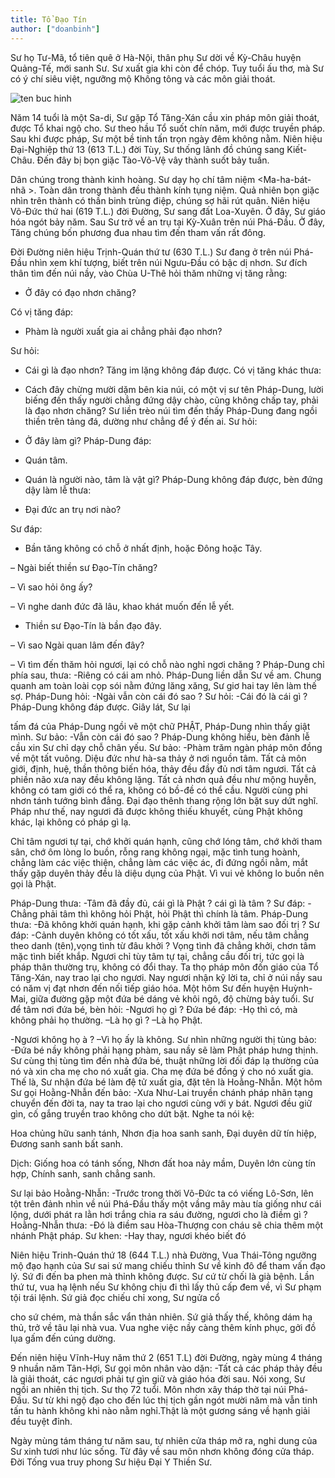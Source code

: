 ```yaml
---
title: Tổ Đạo Tín
author: ["doanbinh"]
---
```


Sư họ Tư-Mã, tổ tiên quê ở Hà-Nội, thân phụ Sư dời về Kỳ-Châu huyện Quảng-Tế, mới sanh Sư. Sư xuất gia khi còn để chóp. Tuy tuổi ấu thơ, mà Sư có ý chí siêu việt, ngưỡng mộ Không tông và các môn giải thoát.

![ten buc hinh](http://www.buddhismtoday.com/viet/pgtg/hinh33vito/s_2007516750.jpg "ten buc hinh")

Năm 14 tuổi là một Sa-di, Sư gặp Tổ Tăng-Xán cầu xin pháp môn giải thoát, được Tổ khai ngộ cho. Sư theo hầu Tổ suốt chín năm, mới được truyền pháp. Sau khi được pháp, Sư một bề tinh tấn trọn ngày đêm không nằm. Niên hiệu Đại-Nghiệp thứ 13 (613 T.L.) đời Tùy, Sư thống lãnh đồ chúng sang Kiết-Châu. Đến đây bị bọn giặc Tào-Võ-Vệ vây thành suốt bảy tuần.

Dân chúng trong thành kinh hoàng. Sư dạy họ chí tâm niệm <Ma-ha-bát-nhã >. Toàn dân trong thành đều thành kính tụng niệm. Quả nhiên bọn giặc nhìn trên thành có thần binh trùng điệp, chúng sợ hãi rút quân. Niên hiệu Võ-Đức thứ hai (619 T.L.) đời Đường, Sư sang đất Loa-Xuyên. Ở đây, Sư giáo hóa ngót bảy năm. Sau Sư trở về an trụ tại Kỳ-Xuân trên núi Phá-Đầu. Ở đây, Tăng chúng bốn phương đua nhau tìm đến tham vấn rất đông.

Đời Đường niên hiệu Trịnh-Quán thứ tư (630 T.L.) Sư đang ở trên núi Phá-Đầu nhìn xem khí tượng, biết trên núi Ngưu-Đầu có bậc dị nhơn. Sư đích thân tìm đến núi nầy, vào Chùa U-Thê hỏi thăm những vị tăng rằng: 

- Ở đây có đạo nhơn chăng? 

Có vị tăng đáp: 

- Phàm là người xuất gia ai chẳng phải đạo nhơn? 

Sư hỏi: 

- Cái gì là đạo nhơn? Tăng im lặng không đáp được. Có vị tăng khác thưa:

- Cách đây chừng mười dặm bên kia núi, có một vị sư tên Pháp-Dung, lười biếng đến thấy người chẳng đứng dậy chào, cũng không chấp tay, phải là đạo nhơn chăng? Sư liền trèo núi tìm đến thấy Pháp-Dung đang ngồi thiền trên tảng đá, dường như chẳng để ý đến ai. Sư hỏi:

- Ở đây làm gì? Pháp-Dung đáp: 

- Quán tâm.

- Quán là người nào, tâm là vật gì? Pháp-Dung không đáp được, bèn đứng dậy làm lễ thưa: 

- Đại đức an trụ nơi nào?

Sư đáp: 

- Bần tăng không có chỗ ở nhất định, hoặc Đông hoặc Tây. 

– Ngài biết thiền sư Đạo-Tín chăng? 

– Vì sao hỏi ông ấy? 

– Vì nghe danh đức đã lâu, khao khát muốn đến lễ yết.

- Thiền sư Đạo-Tín là bần đạo đây.

– Vì sao Ngài quan lâm đến đây? 

– Vì tìm đến thăm hỏi ngươi, lại có chỗ nào nghỉ ngơi chăng ? Pháp-Dung chỉ phía sau, thưa: -Riêng có cái am nhỏ. Pháp-Dung liền dẫn Sư về am. Chung quanh am toàn loài cọp sói nằm đứng lăng xăng, Sư giơ hai tay lên làm thế sợ. Pháp-Dung hỏi: -Ngài vẫn còn cái đó sao ? Sư hỏi: -Cái đó là cái gì ? Pháp-Dung không đáp được. Giây lát, Sư lại 

tấm đá của Pháp-Dung ngồi vẽ một chữ PHẬT, Pháp-Dung nhìn thấy giật mình. Sư bảo: -Vẫn còn cái đó sao ? Pháp-Dung không hiểu, bèn đảnh lễ cầu xin Sư chỉ dạy chỗ chân yếu. Sư bảo: -Phàm trăm ngàn pháp môn đồng về một tất vuông. Diệu đức như hà-sa thảy ở nơi nguồn tâm. Tất cả môn giới, định, huệ, thần thông biến hóa, thảy đều đầy đủ nơi tâm ngươi. Tất cả phiền não xưa nay đều không lặng. Tất cả nhơn quả đều như mộng huyễn, không có tam giới có thể ra, không có bồ-đề có thể cầu. Người cùng phi nhơn tánh tướng bình đẳng. Đại đạo thênh thang rộng lớn bặt suy dứt nghĩ. Pháp như thế, nay ngươi đã được không thiếu khuyết, cùng Phật không khác, lại không có pháp gì lạ.

Chỉ tâm ngươi tự tại, chớ khởi quán hạnh, cũng chớ lóng tâm, chớ khởi tham sân, chớ ôm lòng lo buồn, rỗng rang không ngại, mặc tình tung hoành, chẳng làm các việc thiện, chẳng làm các việc ác, đi đứng ngồi nằm, mắt thấy gặp duyên thảy đều là diệu dụng của Phật. Vì vui vẻ không lo buồn nên gọi là Phật.

Pháp-Dung thưa: -Tâm đã đầy đủ, cái gì là Phật ? cái gì là tâm ? Sư đáp: -Chẳng phải tâm thì không hỏi Phật, hỏi Phật thì chính là tâm. Pháp-Dung thưa: -Đã không khởi quán hạnh, khi gặp cảnh khởi tâm làm sao đối trị ? Sư đáp: -Cảnh duyên không có tốt xấu, tốt xấu khởi nơi tâm, nếu tâm chẳng theo danh (tên),vọng tình từ đâu khởi ? Vọng tình đã chẳng khởi, chơn tâm mặc tình biết khắp. Ngươi chỉ tùy tâm tự tại, chẳng cầu đối trị, tức gọi là pháp thân thường trụ, không có đổi thay. Ta thọ pháp môn đốn giáo của Tổ Tăng-Xán, nay trao lại cho ngươi. Nay ngươi nhận kỹ lời ta, chỉ ở núi nầy sau có năm vị đạt nhơn đến nối tiếp giáo hóa. Một hôm Sư đến huyện Huỳnh-Mai, giữa đường gặp một đứa bé dáng vẻ khôi ngô, độ chừng bảy tuổi. Sư để tâm nơi đứa bé, bèn hỏi: -Ngươi họ gì ? Đứa bé đáp: -Họ thì có, mà không phải họ thường. –Là họ gì ? –Là họ Phật. 

-Ngươi không họ à ? –Vì họ ấy là không. Sư nhìn những người thị tùng bảo: -Đứa bé nầy không phải hạng phàm, sau nầy sẽ làm Phật pháp hưng thịnh. Sư cùng thị tùng tìm đến nhà đứa bé, thuật những lời đối đáp lạ thường của nó và xin cha mẹ cho nó xuất gia. Cha mẹ đứa bé đồng ý cho nó xuất gia. Thế là, Sư nhận đứa bé làm đệ tử xuất gia, đặt tên là Hoằng-Nhẫn. Một hôm Sư gọi Hoằng-Nhẫn đến bảo: -Xưa Như-Lai truyền chánh pháp nhãn tạng chuyển đến đời ta, nay ta trao lại cho ngươi cùng với y bát. Ngươi đều giữ gìn, cố gắng truyền trao không cho dứt bặt. Nghe ta nói kệ:

Hoa chủng hữu sanh tánh, Nhơn địa hoa sanh sanh, Đại duyên dữ tín hiệp, Đương sanh sanh bất sanh.

Dịch: Giống hoa có tánh sống, Nhơn đất hoa nảy mầm, Duyên lớn cùng tín hợp, Chính sanh, sanh chẳng sanh.

Sư lại bảo Hoằng-Nhẫn: -Trước trong thời Võ-Đức ta có viếng Lô-Sơn, lên tột trên đảnh nhìn về núi Phá-Đầu thấy một vầng mây màu tía giống như cái lộng, dưới phát ra lằn hơi trắng chia ra sáu đường, ngươi cho là điềm gì ? Hoằng-Nhẫn thưa: -Đó là điềm sau Hòa-Thượng con cháu sẽ chia thêm một nhánh Phật pháp. Sư khen: -Hay thay, ngươi khéo biết đó

Niên hiệu Trinh-Quán thứ 18 (644 T.L.) nhà Đường, Vua Thái-Tông ngưỡng mộ đạo hạnh của Sư sai sứ mang chiếu thỉnh Sư về kinh đô để tham vấn đạo lý. Sứ đi đến ba phen mà thỉnh không được. Sư cứ từ chối là già bệnh. Lần thứ tư, vua hạ lệnh nếu Sư không chịu đi thì lấy thủ cấp đem về, vì Sư phạm tội trái lệnh. Sứ giả đọc chiếu chỉ xong, Sư ngửa cổ 

cho sứ chém, mà thần sắc vẩn thản nhiên. Sứ giả thấy thế, không dám hạ thủ, trở về tâu lại nhà vua. Vua nghe việc nầy càng thêm kính phục, gởi đồ lụa gấm đến cúng dường.

Đến niên hiệu Vĩnh-Huy năm thứ 2 (651 T.L) đời Đường, ngày mùng 4 tháng 9 nhuần năm Tân-Hợi, Sư gọi môn nhân vào dặn: -Tất cả các pháp thảy đều là giải thoát, các ngươi phải tự gìn giữ và giáo hóa đời sau. Nói xong, Sư ngồi an nhiên thị tịch. Sư thọ 72 tuổi. Môn nhơn xây tháp thờ tại núi Phá-Đầu. Sư từ khi ngộ đạo cho đến lúc thị tịch gần ngót mười năm mà vẫn tinh tấn tu hành không khi nào nằm nghỉ.Thật là một gương sáng về hạnh giải đều tuyệt đỉnh.

Ngày mùng tám tháng tư năm sau, tự nhiên cửa tháp mở ra, nghi dung của Sư xinh tươi như lúc sống. Từ đây về sau môn nhơn không đóng cửa tháp. Đời Tống vua truy phong Sư hiệu Đại Y Thiền Sư.
